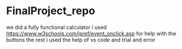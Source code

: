 # FinalProject_repo
we did a fully functional calculator 
i used https://www.w3schools.com/jsref/event_onclick.asp for help with the buttons 
the rest i used the help of vs code and trial and error
